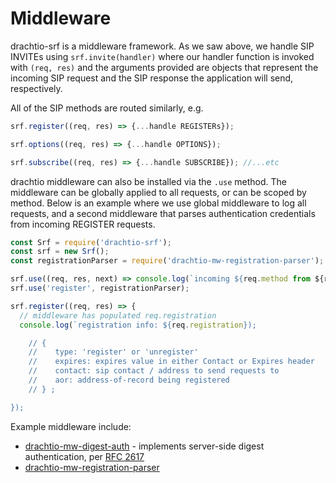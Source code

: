 # Middleware

drachtio-srf is a middleware framework.  As we saw above, we handle SIP INVITEs using `srf.invite(handler)` where our handler function is invoked with `(req, res)` and the arguments provided are objects that represent the incoming SIP request and the SIP response the application will send, respectively.  

All of the SIP methods are routed similarly, e.g.
```js
srf.register((req, res) => {...handle REGISTERs});

srf.options((req, res) => {...handle OPTIONS});

srf.subscribe((req, res) => {...handle SUBSCRIBE}); //...etc
```

drachtio middleware can also be installed via the `.use` method.  The middleware can be globally applied to all requests, or can be scoped by method.  Below is an example where we use global middleware to log all requests, and a second middleware that parses authentication credentials from incoming REGISTER requests.
```js
const Srf = require('drachtio-srf');
const srf = new Srf();
const registrationParser = require('drachtio-mw-registration-parser');

srf.use((req, res, next) => console.log(`incoming ${req.method from ${req.source_address}}`));
srf.use('register', registrationParser);

srf.register((req, res) => {
  // middleware has populated req.registration
  console.log(`registration info: ${req.registration});

    // {
    //    type: 'register' or 'unregister'
    //    expires: expires value in either Contact or Expires header
    //    contact: sip contact / address to send requests to
    //    aor: address-of-record being registered
    // } ;

});
```
Example middleware include:
* [drachtio-mw-digest-auth](https://www.npmjs.com/package/drachtio-mw-digest-auth) - implements server-side digest authentication, per [RFC 2617](https://www.ietf.org/rfc/rfc2617.txt)
* [drachtio-mw-registration-parser](https://www.npmjs.com/package/drachtio-mw-registration-parser)
